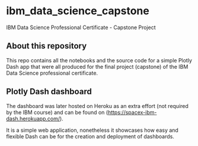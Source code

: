 # ibm_data_science_capstone
IBM Data Science Professional Certificate - Capstone Project

## About this repository
This repo contains all the notebooks and the source code for a simple Plotly Dash app that were all produced for the final project (capstone) of the IBM Data Science professional certificate.

## Plotly Dash dashboard
The dashboard was later hosted on Heroku as an extra effort (not required by the IBM course) and can be found on (https://spacex-ibm-dash.herokuapp.com/).

It is a simple web application, nonetheless it showcases how easy and flexible Dash can be for the creation and deployment of dashboards.
